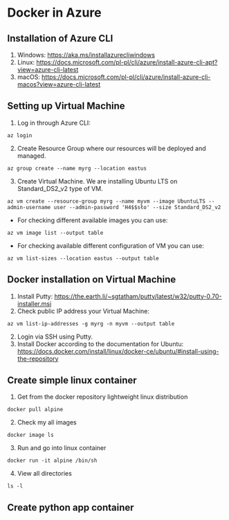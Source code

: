 # Docker in Azure

## Installation of Azure CLI 
1. Windows: https://aka.ms/installazurecliwindows
2. Linux: https://docs.microsoft.com/pl-pl/cli/azure/install-azure-cli-apt?view=azure-cli-latest
3. macOS: https://docs.microsoft.com/pl-pl/cli/azure/install-azure-cli-macos?view=azure-cli-latest

## Setting up Virtual Machine
1. Log in through Azure CLI:
```
az login
```
2. Create Resource Group where our resources will be deployed and managed.
```
az group create --name myrg --location eastus
```
3. Create Virtual Machine. We are installing Ubuntu LTS on Standard_DS2_v2 type of VM.
```
az vm create --resource-group myrg --name myvm --image UbuntuLTS --admin-username user --admin-password 'H4$$sło' --size Standard_DS2_v2
```
* For checking different available images you can use:
```
az vm image list --output table
```
* For checking available different configuration of VM you can use:
```
az vm list-sizes --location eastus --output table
```

## Docker installation on Virtual Machine
1. Install Putty: https://the.earth.li/~sgtatham/putty/latest/w32/putty-0.70-installer.msi
2. Check public IP address your Virtual Machine:
```
az vm list-ip-addresses -g myrg -n myvm --output table
```
2. Login via SSH using Putty.
3. Install Docker according to the documentation for Ubuntu: https://docs.docker.com/install/linux/docker-ce/ubuntu/#install-using-the-repository

## Create simple linux container
1. Get from the docker repository lightweight linux distribution
```
docker pull alpine
```
2. Check my all images
```
docker image ls
```
3. Run and go into linux container
```
docker run -it alpine /bin/sh
```
4. View all directories
```
ls -l
```

## Create python app container

